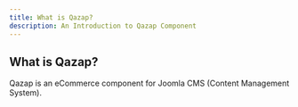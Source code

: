 ```yaml
---
title: What is Qazap?
description: An Introduction to Qazap Component
---
```


## <a name="what-is-qazap"></a>What is Qazap?

Qazap is an eCommerce component for Joomla CMS (Content Management System).

